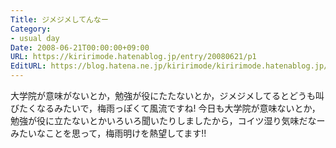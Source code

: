 ```yaml
---
Title: ジメジメしてんなー
Category:
- usual day
Date: 2008-06-21T00:00:00+09:00
URL: https://kiririmode.hatenablog.jp/entry/20080621/p1
EditURL: https://blog.hatena.ne.jp/kiririmode/kiririmode.hatenablog.jp/atom/entry/8454420450078214737
---
```



大学院が意味がないとか，勉強が役にたたないとか，ジメジメしてるとどうも叫びたくなるみたいで，梅雨っぽくて風流ですね!
今日も大学院が意味ないとか，勉強が役に立たないとかいろいろ聞いたりしましたから，コイツ湿り気味だなーみたいなことを思って，梅雨明けを熱望してます!!
